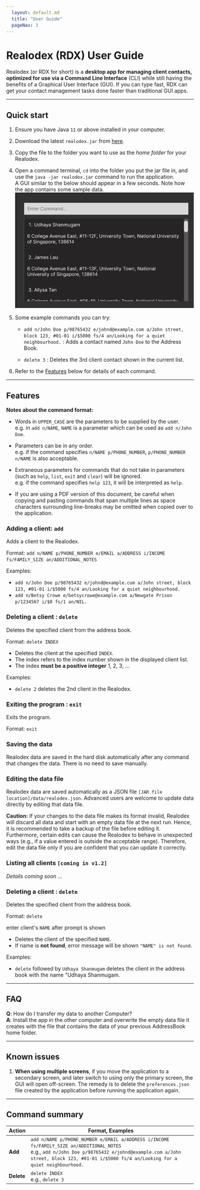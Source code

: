 ```yaml
---
  layout: default.md
  title: "User Guide"
  pageNav: 3
---
```


# Realodex (RDX) User Guide

Realodex (or RDX for short) is a **desktop app for managing client contacts, optimized for use via a 
Command Line Interface** (CLI) while still having the benefits of a Graphical User Interface (GUI). 
If you can type fast, RDX can get your contact management tasks done faster than traditional GUI apps.

<!-- * Table of Contents -->
<page-nav-print />

--------------------------------------------------------------------------------------------------------------------

## Quick start

1. Ensure you have Java `11` or above installed in your computer.

1. Download the latest `realodex.jar` from [here](https://github.com/se-edu/addressbook-level3/releases).

1. Copy the file to the folder you want to use as the _home folder_ for your Realodex.

1. Open a command terminal, `cd` into the folder you put the jar file in, and use the `java -jar realodex.jar` command to run the application.<br>
   A GUI similar to the below should appear in a few seconds. Note how the app contains some sample data.<br>
   ![Ui](images/Ui.png)

1. Some example commands you can try:

   * `add n/John Doe p/98765432 e/johnd@example.com a/John street, block 123, #01-01 i/$5000 fs/4 an/Looking for a quiet neighbourhood.` : Adds a contact named `John Doe` to the Address Book.

   * `delete 3` : Deletes the 3rd client contact shown in the current list.

1. Refer to the [Features](#features) below for details of each command.

--------------------------------------------------------------------------------------------------------------------

## Features

<box type="info" seamless>

**Notes about the command format:**<br>

* Words in `UPPER_CASE` are the parameters to be supplied by the user.<br>
  e.g. in `add n/NAME`, `NAME` is a parameter which can be used as `add n/John Doe`.

* Parameters can be in any order.<br>
  e.g. if the command specifies `n/NAME p/PHONE_NUMBER`, `p/PHONE_NUMBER n/NAME` is also acceptable.

* Extraneous parameters for commands that do not take in parameters (such as `help`, `list`, `exit` and `clear`) will be ignored.<br>
  e.g. if the command specifies `help 123`, it will be interpreted as `help`.

* If you are using a PDF version of this document, be careful when copying and pasting commands that span multiple lines as space characters surrounding line-breaks may be omitted when copied over to the application.
</box>

### Adding a client: `add`

Adds a client to the Realodex.

Format: `add n/NAME p/PHONE_NUMBER e/EMAIL a/ADDRESS i/INCOME fs/FAMILY_SIZE an/ADDITIONAL_NOTES`

Examples:
* `add n/John Doe p/98765432 e/johnd@example.com a/John street, block 123, #01-01 i/$5000 fs/4 an/Looking for a quiet neighbourhood.`
* `add n/Betsy Crowe e/betsycrowe@example.com a/Newgate Prison p/1234567 i/$0 fs/1 an/NIL.`

### Deleting a client : `delete`

Deletes the specified client from the address book.

Format: `delete INDEX`

* Deletes the client at the specified `INDEX`.
* The index refers to the index number shown in the displayed client list.
* The index **must be a positive integer** 1, 2, 3, …​

Examples:
* `delete 2` deletes the 2nd client in the Realodex.

### Exiting the program : `exit`

Exits the program.

Format: `exit`

### Saving the data

Realodex data are saved in the hard disk automatically after any command that changes the data. There is no need to save manually.

### Editing the data file

Realodex data are saved automatically as a JSON file `[JAR file location]/data/realodex.json`. Advanced users are welcome to update data directly by editing that data file.

<box type="warning" seamless>

**Caution:**
If your changes to the data file makes its format invalid, Realodex will discard all data and start with an empty data file at the next run.  Hence, it is recommended to take a backup of the file before editing it.<br>
Furthermore, certain edits can cause the Realodex to behave in unexpected ways (e.g., if a value entered is outside the acceptable range). Therefore, edit the data file only if you are confident that you can update it correctly.
</box>

### Listing all clients `[coming in v1.2]`

_Details coming soon ..._

### Deleting a client : `delete`

Deletes the specified client from the address book.

Format: `delete`

enter client's `NAME` after prompt is shown

* Deletes the client of the specified `NAME`.
* If name is **not found**, error message will be shown `"NAME" is not found`.

Examples:
* `delete` followed by `Udhaya Shanmugam` deletes the client in the address book with the name "Udhaya Shanmugam.

--------------------------------------------------------------------------------------------------------------------

## FAQ

**Q**: How do I transfer my data to another Computer?<br>
**A**: Install the app in the other computer and overwrite the empty data file it creates with the file that contains the data of your previous AddressBook home folder.

--------------------------------------------------------------------------------------------------------------------

## Known issues

1. **When using multiple screens**, if you move the application to a secondary screen, and later switch to using only the primary screen, the GUI will open off-screen. The remedy is to delete the `preferences.json` file created by the application before running the application again.

--------------------------------------------------------------------------------------------------------------------

## Command summary

Action     | Format, Examples
-----------|----------------------------------------------------------------------------------------------------------------------------------------------------------------------
**Add**    | `add n/NAME p/PHONE_NUMBER e/EMAIL a/ADDRESS i/INCOME fs/FAMILY_SIZE an/ADDITIONAL_NOTES` <br> e.g., `add n/John Doe p/98765432 e/johnd@example.com a/John street, block 123, #01-01 i/$5000 fs/4 an/Looking for a quiet neighbourhood.`
**Delete** | `delete INDEX`<br> e.g., `delete 3`
